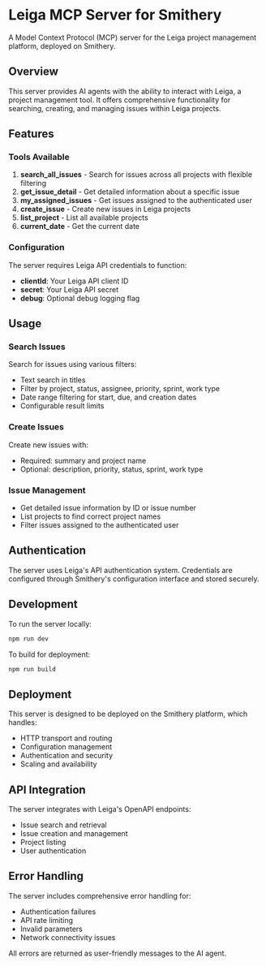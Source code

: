 # Leiga MCP Server for Smithery

A Model Context Protocol (MCP) server for the Leiga project management platform, deployed on Smithery.

## Overview

This server provides AI agents with the ability to interact with Leiga, a project management tool. It offers comprehensive functionality for searching, creating, and managing issues within Leiga projects.

## Features

### Tools Available

1. **search_all_issues** - Search for issues across all projects with flexible filtering
2. **get_issue_detail** - Get detailed information about a specific issue
3. **my_assigned_issues** - Get issues assigned to the authenticated user
4. **create_issue** - Create new issues in Leiga projects
5. **list_project** - List all available projects
6. **current_date** - Get the current date

### Configuration

The server requires Leiga API credentials to function:

- **clientId**: Your Leiga API client ID
- **secret**: Your Leiga API secret
- **debug**: Optional debug logging flag

## Usage

### Search Issues

Search for issues using various filters:
- Text search in titles
- Filter by project, status, assignee, priority, sprint, work type
- Date range filtering for start, due, and creation dates
- Configurable result limits

### Create Issues

Create new issues with:
- Required: summary and project name
- Optional: description, priority, status, sprint, work type

### Issue Management

- Get detailed issue information by ID or issue number
- List projects to find correct project names
- Filter issues assigned to the authenticated user

## Authentication

The server uses Leiga's API authentication system. Credentials are configured through Smithery's configuration interface and stored securely.

## Development

To run the server locally:

```bash
npm run dev
```

To build for deployment:

```bash
npm run build
```

## Deployment

This server is designed to be deployed on the Smithery platform, which handles:
- HTTP transport and routing
- Configuration management
- Authentication and security
- Scaling and availability

## API Integration

The server integrates with Leiga's OpenAPI endpoints:
- Issue search and retrieval
- Issue creation and management
- Project listing
- User authentication

## Error Handling

The server includes comprehensive error handling for:
- Authentication failures
- API rate limiting
- Invalid parameters
- Network connectivity issues

All errors are returned as user-friendly messages to the AI agent.

